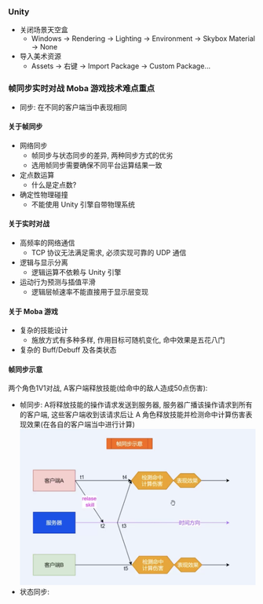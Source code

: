 ### Unity
* 关闭场景天空盒
  * Windows -> Rendering -> Lighting -> Environment -> Skybox Material -> None
* 导入美术资源
  * Assets -> 右键 -> Import Package -> Custom Package...



### 帧同步实时对战 Moba 游戏技术难点重点
* 同步: 在不同的客户端当中表现相同
#### 关于帧同步
* 网络同步
  * 帧同步与状态同步的差异, 两种同步方式的优劣
  * 选用帧同步需要确保不同平台运算结果一致
* 定点数运算
  * 什么是定点数?
* 确定性物理碰撞
  * 不能使用 Unity 引擎自带物理系统
#### 关于实时对战
* 高频率的网络通信
  * TCP 协议无法满足需求, 必须实现可靠的 UDP 通信
* 逻辑与显示分离
  * 逻辑运算不依赖与 Unity 引擎
* 运动行为预测与插值平滑
  * 逻辑层帧速率不能直接用于显示层变现
#### 关于 Moba 游戏
* 复杂的技能设计
  * 施放方式有多种多样, 作用目标可随机变化, 命中效果是五花八门
* 复杂的 Buff/Debuff 及各类状态
#### 帧同步示意
两个角色1V1对战, A客户端释放技能(给命中的敌人造成50点伤害):
* 帧同步: A将释放技能的操作请求发送到服务器, 服务器广播该操作请求到所有的客户端, 
这些客户端收到该请求后让 A 角色释放技能并检测命中计算伤害表现效果(在各自的客户端当中进行计算)
![](./image/1.1.png)
* 状态同步: 